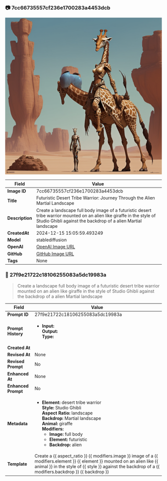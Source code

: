 

### 📷 7cc66735557cf236e1700283a4453dcb 


![data.id](./7cc66735557cf236e1700283a4453dcb.jpg)


| Field          | Value                                                                                                                     |
|----------------|---------------------------------------------------------------------------------------------------------------------------|
| **Image ID**             | 7cc66735557cf236e1700283a4453dcb                                                                                                             |
| **Title**           | Futuristic Desert Tribe Warrior: Journey Through the Alien Martial Landscape                                                                                                       |
| **Description**           | Create a landscape full body image of a futuristic desert tribe warrior mounted on an alien like giraffe in the style of Studio Ghibli against the backdrop of a alien Martial landscape                                                                                                       |
| **CreatedAt**        | 2024-12-15 15:05:59.493249                                                                                                        |
| **Model**        | stablediffusion                                                                                                        |
| **OpenAI**         | [OpenAI Image URL](http://192.168.1.85:8081/generated-images/b643569209839.png)                                                                                |
| **GitHub**         | [GitHub Image URL](https://raw.githubusercontent.com/Caneta-Silva/studio-ghibli/refs/heads/main/images/7cc66735557cf236e1700283a4453dcb/7cc66735557cf236e1700283a4453dcb.jpg)                                                                                |
| **Tags**       | None                                                                                                                   |

### 📜 27f9e21722c18106255083a5dc19983a

> Create a landscape full body image of a futuristic desert tribe warrior mounted on an alien like giraffe in the style of Studio Ghibli against the backdrop of a alien Martial landscape

| Field          | Value                                                                                                                                                                      |
|----------------|----------------------------------------------------------------------------------------------------------------------------------------------------------------------------|
| **Prompt ID**  | 27f9e21722c18106255083a5dc19983a                                                                                                                                                            |
| **Prompt History** | <ul><li>**Input:**  <br> **Output:**  <br> **Type:** </li></ul> |
| **Created At** |                                                                                                                                                    |
| **Revised At** | None                                                                                                                                                   |
| **Revised Prompt** | No                                                                                                                                                                      |
| **Enhanced At** | None                                                                                                                                                  |
| **Enhanced Prompt** | No                                                                                                                                                                    |
| **Metadata**   | <ul><li>**Element:** desert tribe warrior <br> **Style:** Studio Ghibli <br> **Aspect Ratio:** landscape <br> **Backdrop:** Martial landscape <br> **Animal:** giraffe <br> **Modifiers:**<ul><li>**Image:** full body</li><li>**Element:** futuristic</li><li>**Backdrop:** alien</li></ul></li></ul> |
| **Template**   | Create a {{ aspect_ratio }} {{ modifiers.image }} image of a {{ modifiers.element }} {{ element }} mounted on an alien like {{ animal }} in the style of {{ style }} against the backdrop of a {{ modifiers.backdrop }} {{ backdrop }}                                                                                                                                           |


